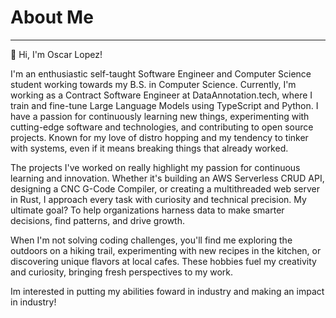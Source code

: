 # About Me
___
👋 Hi, I'm Oscar Lopez!

I'm an enthusiastic self-taught Software Engineer and Computer Science student working towards my B.S. in Computer Science. Currently, I'm working as a Contract Software Engineer at DataAnnotation.tech, where I train and fine-tune Large Language Models using TypeScript and Python. I have a passion for continuously learning new things, experimenting with cutting-edge software and technologies, and contributing to open source projects. Known for my love of distro hopping and my tendency to tinker with systems, even if it means breaking things that already worked.

The projects I've worked on really highlight my passion for continuous learning and innovation. Whether it's building an AWS Serverless CRUD API, designing a CNC G-Code Compiler, or creating a multithreaded web server in Rust, I approach every task with curiosity and technical precision. My ultimate goal? To help organizations harness data to make smarter decisions, find patterns, and drive growth.

When I'm not solving coding challenges, you'll find me exploring the outdoors on a hiking trail, experimenting with new recipes in the kitchen, or discovering unique flavors at local cafes. These hobbies fuel my creativity and curiosity, bringing fresh perspectives to my work.

Im interested in putting my abilities foward in industry and making an impact in industry!


